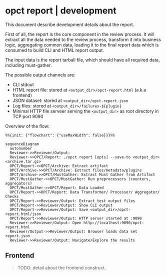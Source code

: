 # opct report | development

This document describe development details about the report.

First of all, the report is the core component in the review process.
It will extract all the data needed to the review process, transform
it into business logic, aggregating common data, loading it to the
final report data which is consumed to build CLI and HTML report output.

The input data is the report tarball file, which should have all required data, including must-gather.

The possible output channels are:

- CLI stdout
- HTML report file: stored at `<output_dir>/opct-report.html` (a.k.a frontend)
- JSON dataset: stored at `<output_dir>/opct-report.json`
- Log files: stored at `<output_dir>/failures-${plugin}`
- Minimal HTTP file serveer serving the `<output_dir>` as root directory in TCP port 9090 

Overview of the flow:

``` mermaid
%%{init: {"flowchart": {"useMaxWidth": false}}}%%

sequenceDiagram
  autonumber
  Reviewer->>Reviewer/Output: 
  Reviewer->>OPCT/Report: ./opct report [opts] --save-to <output_dir> <archive.tar.gz>
  OPCT/Report->>OPCT/Archive: Extract artifact
  OPCT/Archive->>OPCT/Archive: Extract files/metadata/plugins
  OPCT/Archive->>OPCT/MustGather: Extract Must Gather from Artifact
  OPCT/MustGather->>OPCT/MustGather: Run preprocessors (counters, aggregators)
  OPCT/MustGather->>OPCT/Report: Data Loaded
  OPCT/Report->>OPCT/Report: Data Transformer/ Processor/ Aggregator/ Checks
  OPCT/Report->>Reviewer/Output: Extract test output files
  OPCT/Report->>Reviewer/Output: Show CLI output
  OPCT/Report->>Reviewer/Output: Save <output_dir>/opct-report.html/json
  OPCT/Report->>Reviewer/Output: HTTP server started at :9090
  Reviewer->>Reviewer/Output: Open http://localhost:9090/opct-report.html
  Reviewer/Output->>Reviewer/Output: Browser loads data set report.json
  Reviewer->>Reviewer/Output: Navigate/Explore the results
```

## Frontend

> TODO: detail about the frontend construct.